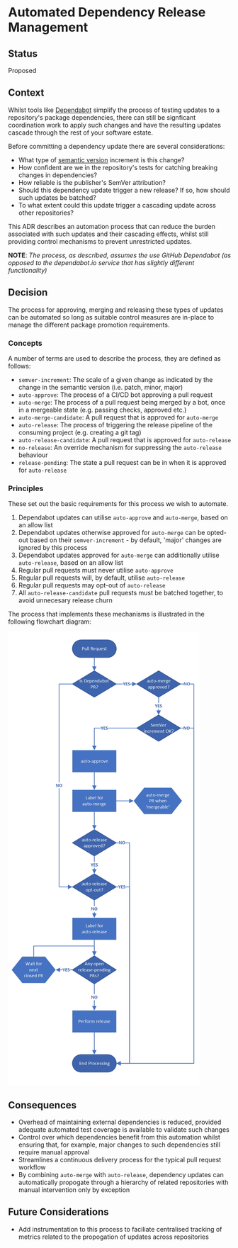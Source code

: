 # Automated Dependency Release Management

## Status

Proposed

## Context

Whilst tools like [Dependabot](https://github.blog/2020-06-01-keep-all-your-packages-up-to-date-with-dependabot/) simplify the process of testing updates to a repository's package dependencies, there can still be signficant coordination work to apply such changes and have the resulting updates cascade through the rest of your software estate.

Before committing a dependency update there are several considerations:
* What type of [semantic version](https://semver.org) increment is this change?
* How confident are we in the repository's tests for catching breaking changes in dependencies?
* How reliable is the publisher's SemVer attribution?
* Should this dependency update trigger a new release?  If so, how should such updates be batched?
* To what extent could this update trigger a cascading update across other repositories?

This ADR describes an automation process that can reduce the burden associated with such updates and their cascading effects, whilst still providing control mechanisms to prevent unrestricted updates.

**NOTE**: *The process, as described, assumes the use GitHub Dependabot (as opposed to the dependabot.io service that has slightly different functionality)*

## Decision

The process for approving, merging and releasing these types of updates can be automated so long as suitable control measures are in-place to manage the different package promotion requirements.

### Concepts

A number of terms are used to describe the process, they are defined as follows:

* `semver-increment`: The scale of a given change as indicated by the change in the semantic version (i.e. patch, minor, major)
* `auto-approve`: The process of a CI/CD bot approving a pull request
* `auto-merge`: The process of a pull request being merged by a bot, once in a mergeable state (e.g. passing checks, approved etc.)
* `auto-merge-candidate`: A pull request that is approved for `auto-merge`
* `auto-release`: The process of triggering the release pipeline of the consuming project (e.g. creating a git tag)
* `auto-release-candidate`: A pull request that is approved for `auto-release`
* `no-release`: An override mechanism for suppressing the `auto-release` behaviour
* `release-pending`: The state a pull request can be in when it is approved for `auto-release`

### Principles

These set out the basic requirements for this process we wish to automate.

1. Dependabot updates can utilise `auto-approve` and `auto-merge`, based on an allow list
1. Dependabot updates otherwise approved for `auto-merge` can be opted-out based on their `semver-increment` - by default, 'major' changes are ignored by this process
1. Dependabot updates approved for `auto-merge` can additionally utilise `auto-release`, based on an allow list
1. Regular pull requests must never utilise `auto-approve`
1. Regular pull requests will, by default, utilise `auto-release`
1. Regular pull requests may opt-out of `auto-release`
1. All `auto-release-candidate` pull requests must be batched together, to avoid unnecesary release churn

The process that implements these mechanisms is illustrated in the following flowchart diagram:

![pr-autoflow: High-Level Process Flow][flowchart]


## Consequences

* Overhead of maintaining external dependencies is reduced, provided adequate automated test coverage is available to validate such changes
* Control over which dependencies benefit from this automation whilst ensuring that, for example, major changes to such dependencies still require manual approval
* Streamlines a continuous delivery process for the typical pull request workflow
* By combining `auto-merge` with `auto-release`, dependency updates can automatically propogate through a hierarchy of related repositories with manual intervention only by exception

## Future Considerations

* Add instrumentation to this process to faciliate centralised tracking of metrics related to the propogation of updates across repositories

[flowchart]: /docs/images/flowchart.jpg "pr-autoflow: High-Level Process Flow"